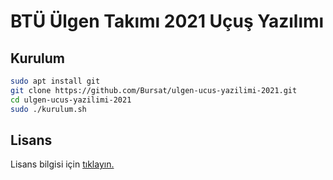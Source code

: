 # BTÜ Ülgen Takımı 2021 Uçuş Yazılımı

## Kurulum

```bash
sudo apt install git
git clone https://github.com/Bursat/ulgen-ucus-yazilimi-2021.git
cd ulgen-ucus-yazilimi-2021
sudo ./kurulum.sh
```

## Lisans

Lisans bilgisi için [tıklayın.](LICENSE)
